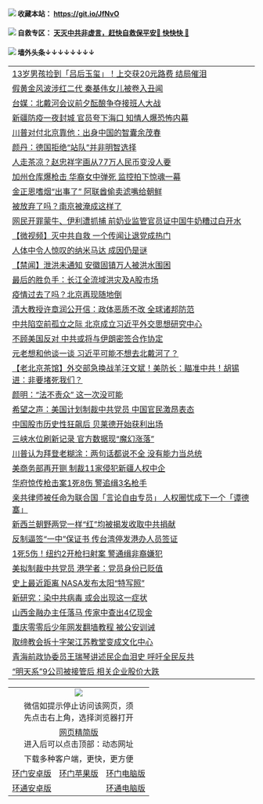  #### <img src="https://img.icons8.com/color/48/000000/check-all.png"/> 收藏本站： https://git.io/JfNvO 

 #### <img src="https://img.icons8.com/color/48/000000/check-all.png"/> 自救专区： [天灭中共非虚言，赶快自救保平安🍎 快快快 📩](https://github.com/pwgy/td/blob/master/README.md)

 #### <img src="https://img.icons8.com/color/48/000000/check-all.png"/> 墙外头条↓↓↓↓↓↓↓↓ 
<table>  
<tr><td colspan="2" align="left"><a href="https://dwkts8awlbkd7.cloudfront.net/?name=c1201516&key=jdhvxawhshihitwk&from=gy1">13岁男孩捡到「吕后玉玺」！上交获20元路费 结局催泪</a></td></tr>
<tr><td colspan="2" align="left"><a href="https://dwkts8awlbkd7.cloudfront.net/?name=c1201519&key=jdhvxawhshihitwk&from=gy1">假黄金风波涉红二代 秦基伟女儿被卷入丑闻</a></td></tr>
<tr><td colspan="2" align="left"><a href="https://dwkts8awlbkd7.cloudfront.net/?name=c1201492&key=jdhvxawhshihitwk&from=gy1">台媒：北戴河会议前夕酝酿争夺接班人大战</a></td></tr>
<tr><td colspan="2" align="left"><a href="https://dwkts8awlbkd7.cloudfront.net/?name=c1201529&key=jdhvxawhshihitwk&from=gy1">新疆防疫一夜封城 官员夸下海口 知情人爆恐怖内幕</a></td></tr>
<tr><td colspan="2" align="left"><a href="https://dwkts8awlbkd7.cloudfront.net/?name=c1201460&key=jdhvxawhshihitwk&from=gy1">川普对付北京靠他：出身中国的智囊余茂春</a></td></tr>
<tr><td colspan="2" align="left"><a href="https://dwkts8awlbkd7.cloudfront.net/?name=c1201498&key=jdhvxawhshihitwk&from=gy1">颜丹：德国拒绝“站队”并非明智选择</a></td></tr>
<tr><td colspan="2" align="left"><a href="https://dwkts8awlbkd7.cloudfront.net/?name=c1201532&key=jdhvxawhshihitwk&from=gy1">人走茶凉？赵忠祥字画从77万人民币变没人要</a></td></tr>
<tr><td colspan="2" align="left"><a href="https://dwkts8awlbkd7.cloudfront.net/?name=c1201530&key=jdhvxawhshihitwk&from=gy1">加州仓库爆枪击 华裔女中弹死 监控拍下惊魂一幕</a></td></tr>
<tr><td colspan="2" align="left"><a href="https://dwkts8awlbkd7.cloudfront.net/?name=c1201490&key=jdhvxawhshihitwk&from=gy1">金正恩嗜烟“出事了” 阿联酋偷卖滤嘴给朝鲜</a></td></tr>
<tr><td colspan="2" align="left"><a href="https://dwkts8awlbkd7.cloudfront.net/?name=c1201470&key=jdhvxawhshihitwk&from=gy1">被放弃了吗？南京被淹成这样了</a></td></tr>
<tr><td colspan="2" align="left"><a href="https://dwkts8awlbkd7.cloudfront.net/?name=c1201514&key=jdhvxawhshihitwk&from=gy1">网民开罪蒙牛、伊利遭抓捕 前奶业监管官员证中国牛奶糟过白开水</a></td></tr>
<tr><td colspan="2" align="left"><a href="https://dwkts8awlbkd7.cloudfront.net/?name=c1201500&key=jdhvxawhshihitwk&from=gy1">【微视频】灭中共自救 一个传闻让退党成热门</a></td></tr>
<tr><td colspan="2" align="left"><a href="https://dwkts8awlbkd7.cloudfront.net/?name=c1201495&key=jdhvxawhshihitwk&from=gy1">人体中令人惊叹的纳米马达 成因仍是谜</a></td></tr>
<tr><td colspan="2" align="left"><a href="https://dwkts8awlbkd7.cloudfront.net/?name=c1201501&key=jdhvxawhshihitwk&from=gy1">【禁闻】泄洪未通知 安徽固镇万人被洪水围困</a></td></tr>
<tr><td colspan="2" align="left"><a href="https://dwkts8awlbkd7.cloudfront.net/?name=c1201496&key=jdhvxawhshihitwk&from=gy1">最后的胜负手：长江全流域洪灾及A股市场</a></td></tr>
<tr><td colspan="2" align="left"><a href="https://dwkts8awlbkd7.cloudfront.net/?name=c1201464&key=jdhvxawhshihitwk&from=gy1">疫情过去了吗？北京再现随地倒</a></td></tr>
<tr><td colspan="2" align="left"><a href="https://dwkts8awlbkd7.cloudfront.net/?name=c1201523&key=jdhvxawhshihitwk&from=gy1">清大教授许章润公开信：政体恶质不改 全球诸邦防范</a></td></tr>
<tr><td colspan="2" align="left"><a href="https://dwkts8awlbkd7.cloudfront.net/?name=c1201471&key=jdhvxawhshihitwk&from=gy1">中共陷空前孤立之际 北京成立习近平外交思想研究中心</a></td></tr>
<tr><td colspan="2" align="left"><a href="https://dwkts8awlbkd7.cloudfront.net/?name=c1201511&key=jdhvxawhshihitwk&from=gy1">不顾美国反对 中共或将与伊朗密签合作协定</a></td></tr>
<tr><td colspan="2" align="left"><a href="https://dwkts8awlbkd7.cloudfront.net/?name=c1201486&key=jdhvxawhshihitwk&from=gy1">元老想和他谈一谈 习近平可能不想去北戴河了？</a></td></tr>
<tr><td colspan="2" align="left"><a href="https://dwkts8awlbkd7.cloudfront.net/?name=c1201458&key=jdhvxawhshihitwk&from=gy1">【老北京茶馆】外交部急换战羊汪文斌！美防长：瞄准中共！胡锡进：非要堵死我们？</a></td></tr>
<tr><td colspan="2" align="left"><a href="https://dwkts8awlbkd7.cloudfront.net/?name=c1201457&key=jdhvxawhshihitwk&from=gy1">颜明：“法不责众” 这一次没可能</a></td></tr>
<tr><td colspan="2" align="left"><a href="https://dwkts8awlbkd7.cloudfront.net/?name=c1201472&key=jdhvxawhshihitwk&from=gy1">希望之声：美国计划制裁中共党员 中国官民激昂表态</a></td></tr>
<tr><td colspan="2" align="left"><a href="https://dwkts8awlbkd7.cloudfront.net/?name=c1201462&key=jdhvxawhshihitwk&from=gy1">中国股市历史性狂飙后 贝莱德开始获利出场</a></td></tr>
<tr><td colspan="2" align="left"><a href="https://dwkts8awlbkd7.cloudfront.net/?name=c1201502&key=jdhvxawhshihitwk&from=gy1">三峡水位刷新记录 官方数据现“魔幻涨落”</a></td></tr>
<tr><td colspan="2" align="left"><a href="https://dwkts8awlbkd7.cloudfront.net/?name=c1201524&key=jdhvxawhshihitwk&from=gy1">川普认为拜登老糊涂：两句话都说不全 没有能力当总统</a></td></tr>
<tr><td colspan="2" align="left"><a href="https://dwkts8awlbkd7.cloudfront.net/?name=c1201506&key=jdhvxawhshihitwk&from=gy1">美商务部再开铡 制裁11家侵犯新疆人权中企</a></td></tr>
<tr><td colspan="2" align="left"><a href="https://dwkts8awlbkd7.cloudfront.net/?name=c1201512&key=jdhvxawhshihitwk&from=gy1">华府惊传枪击案1死8伤 警追缉3名枪手</a></td></tr>
<tr><td colspan="2" align="left"><a href="https://dwkts8awlbkd7.cloudfront.net/?name=c1201515&key=jdhvxawhshihitwk&from=gy1">亲共律师被任命为联合国「言论自由专员」 人权圈忧成下一个「谭德塞」</a></td></tr>
<tr><td colspan="2" align="left"><a href="https://dwkts8awlbkd7.cloudfront.net/?name=c1201451&key=jdhvxawhshihitwk&from=gy1">新西兰朝野两党一样“红”均被揭发收取中共捐献</a></td></tr>
<tr><td colspan="2" align="left"><a href="https://dwkts8awlbkd7.cloudfront.net/?name=c1201449&key=jdhvxawhshihitwk&from=gy1">反制逼签“一中”保证书 传台湾停发港办人员签证</a></td></tr>
<tr><td colspan="2" align="left"><a href="https://dwkts8awlbkd7.cloudfront.net/?name=c1201531&key=jdhvxawhshihitwk&from=gy1">1死5伤！纽约2开枪扫射案 警通缉非裔嫌犯</a></td></tr>
<tr><td colspan="2" align="left"><a href="https://dwkts8awlbkd7.cloudfront.net/?name=c1201493&key=jdhvxawhshihitwk&from=gy1">美拟制裁中共党员 港学者：党员身份已贬值</a></td></tr>
<tr><td colspan="2" align="left"><a href="https://dwkts8awlbkd7.cloudfront.net/?name=c1201494&key=jdhvxawhshihitwk&from=gy1">史上最近距离 NASA发布太阳“特写照”</a></td></tr>
<tr><td colspan="2" align="left"><a href="https://dwkts8awlbkd7.cloudfront.net/?name=c1201481&key=jdhvxawhshihitwk&from=gy1">新研究：染中共病毒 或会出现这一症状</a></td></tr>
<tr><td colspan="2" align="left"><a href="https://dwkts8awlbkd7.cloudfront.net/?name=c1201463&key=jdhvxawhshihitwk&from=gy1">山西金融办主任落马 传家中查出4亿现金</a></td></tr>
<tr><td colspan="2" align="left"><a href="https://dwkts8awlbkd7.cloudfront.net/?name=c1201467&key=jdhvxawhshihitwk&from=gy1">重庆零零后少年网发翻墙教程 被公安训诫</a></td></tr>
<tr><td colspan="2" align="left"><a href="https://dwkts8awlbkd7.cloudfront.net/?name=c1201509&key=jdhvxawhshihitwk&from=gy1">取缔教会拆十字架江苏教堂变成文化中心</a></td></tr>
<tr><td colspan="2" align="left"><a href="https://dwkts8awlbkd7.cloudfront.net/?name=c1201527&key=jdhvxawhshihitwk&from=gy1">青海前政协委员王瑞琴讲述民企血泪史 呼吁全民反共</a></td></tr>
<tr><td colspan="2" align="left"><a href="https://dwkts8awlbkd7.cloudfront.net/?name=c1201440&key=jdhvxawhshihitwk&from=gy1">“明天系”9公司被接管后 相关企业股价大跌</a></td></tr>

  </table>
  
  <table>
  <tr>
    <td colspan="3" align="center"><img src="https://cdn.jsdelivr.net/gh/opipe/up/oGate65.jpg"/></td>
  </tr>
  <tr>
    <td colspan="3" align="center">微信如提示停止访问该网页，须<br/>先点击右上角，选择浏览器打开</td>
  <tr>
  <tr>
    <td colspan="3" align="center"><a href="https://gitcdn.xyz/cdn/otiny/up/master/show005.htm">网页精简版</a><br/>进入后可以点击顶部：动态网址</td>
  </tr>
  <tr>
    <td colspan="3" align="center">下载多种客户端，更快，更方便</td>
  <tr>
  <tr>
    <td align="center"><a href="https://cdn.jsdelivr.net/gh/opipe/up/oGatea.apk">环门安卓版</a></td>
    <td align="center"><a href="https://x.co/odisk">环门苹果版</a></td>
    <td align="center"><a href="https://cdn.jsdelivr.net/gh/opipe/up/oGate.zip">环门电脑版</a></td>
  </tr>
  <tr>
    <td align="center"><a href="https://cdn.jsdelivr.net/gh/opipe/up/oPipe.apk">环通安卓版</a></td>
    <td align="center"></td>
    <td align="center"><a href="https://raw.githubusercontent.com/opipe/up/master/oPipe.zip">环通电脑版</a></td>
  </tr>
  
</table>
